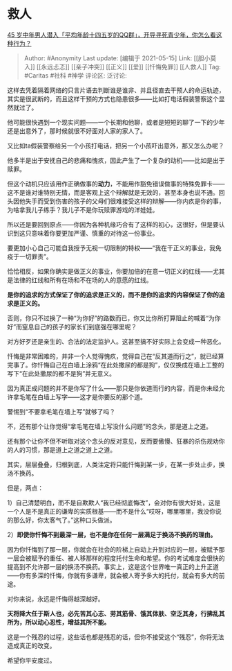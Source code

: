 # 救人
[45 岁中年男人潜入「平均年龄十四五岁的QQ群」，开导寻死青少年，你怎么看这种行为？](https://www.zhihu.com/question/458209073/answer/1886031929)

> Author: #Anonymity
> Last update: [编辑于 2021-05-15]
> Link: [[胆小莫入]] [[永远忐忑]] [[亲子冲突]] [[正义]] [[爱]] [[忏悔免罪]] [[人救人]]
> Tag: #Caritas #社科 #神学
> 评论区:
> 泛讨论:

这样去凭着隔着网络的只言片语去判断谁是谁非、并且径直去干预人的命运轨迹，其实是很武断的，而且这样干预的方式也隐患很多——比如打电话假装警察这个显然就过了。

他可能很快遇到一个现实问题——一个长期和他聊，或者是短短的聊了一下的少年还是出意外了，那时候就很不好面对人家的家人了。

又比如ta假装警察给另一个小孩打电话，把另一个小孩吓出意外，那又怎么办呢？

他多半是出于安抚自己的悲痛和愧疚，因此产生了一个复杂的动机——比如是出于赎罪。

但这个动机只应该用作正确做事的**动力**，不能用作豁免错误做事的特殊免罪卡——这不是谁对谁特别无情，而是客观上这个辩解就是无效的，甚至本身也说不通。回头因他失手而受到伤害的孩子的父母们很难接受这样的辩解——你内疚是你的事，为啥拿我儿子练手？我儿子不是你玩赎罪游戏的洋娃娃。

所以还是要回到原点——你因为各种机缘巧合有了这样的初心，这很好，但是要认识到这只意味着你要更加严谨、慎重的对待这一份事业。

要更加小心自己可能自我授予无视一切限制的特权——“我在干正义的事业，我免疫于一切罪责”。

恰恰相反，如果你确实是做正义的事业，你要加倍的在意一切正义的红线——尤其是法律的红线和所有在场和不在场的人的意愿的红线。

**是你的追求的方式保证了你的追求是正义的，而不是你的追求的内容保证了你的追求是正义的。**

否则，你只不过换了一种“为你好”的路数而已，你又比你所打算阻止的喊着“为你好”而窒息自己的孩子的家长们到底强在哪里呢？

对方好歹还是亲生的、合法的法定监护人。这甚至搞不好实际上会变成一种恶化。

忏悔是非常困难的，并非一个人觉得愧疚，觉得自己在“反其道而行之”，就已经算完事了。你忏悔自己在白墙上涂鸦“在此处撒尿的都是狗”，仅仅换成在墙上工整的写下“在此处撒尿的都不是狗”并无意义。

因为真正成问题的并不是你写了什么——那只是你依道而行的内容，而是你未经允许拿毛笔在白墙上写字——这才是你要反的那个道。

警惕到“不要拿毛笔在墙上写”就够了吗？

不，还有那个让你觉得“拿毛笔在墙上写没什么问题”的念头，那是道上之道。

还有那个让你不但不听取对这个念头的反对意见，反而要傲慢、狂暴的杀伤规劝你的人的习惯，那是道上之道之道上之道。

其实，层层叠叠，归根到底，人类注定将只能忏悔到某一步，在某一步处止步，换汤不换药。

但是，两点：

1）自己清楚明白，而不是自欺欺人“我已经彻底悔改”，会对你有很大好处，这是一个人是不是真正的谦卑的实质根基——而不是什么“哎呀，哪里哪里，我没你说的那么好，你太客气了。”这种口头做派。

2）**即使你忏悔不到最深一层，也不是你在任何一层满足于换汤不换药的理由。**

因为你忏悔到了那一层，你就会在社会的阶梯上自动上升到对应的一层，被赋予那一层会被赋予的重任、被人移那样的程度托付生命和希望。你的考试难度会很快的提高到不允许那一层的换汤不换药。事实上，这是这个世界唯一真正的上升正道——你有多深的忏悔，你就有多谦卑，就会被人寄予多大的托付，就会有多大的前途。

对你来说，永远是忏悔得越深越好。

**天将降大任于斯人也，必先苦其心志、劳其筋骨、饿其体肤、空乏其身，行拂乱其所为，所以动心忍性，增益其所不能。**

这是一个残忍的过程，这些话也都是残忍的话，但你不接受这个“残忍”，你将无法造成真正的改变。

希望你平安度过。
